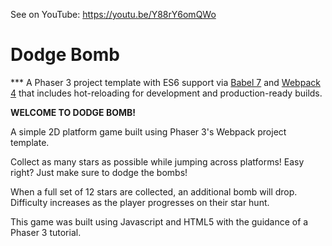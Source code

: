 See on YouTube: https://youtu.be/Y88rY6omQWo

# Dodge Bomb

*** A Phaser 3 project template with ES6 support via [Babel 7](https://babeljs.io/) and [Webpack 4](https://webpack.js.org/) that includes hot-reloading for development and production-ready builds.


**WELCOME TO DODGE BOMB!**

A simple 2D platform game built using Phaser 3's Webpack project template.

Collect as many stars as possible while jumping across platforms! Easy right? Just make sure to dodge the bombs! 

When a full set of 12 stars are collected, an additional bomb will drop. Difficulty increases as the player progresses on their star hunt.

This game was built using Javascript and HTML5 with the guidance of a Phaser 3 tutorial. 
